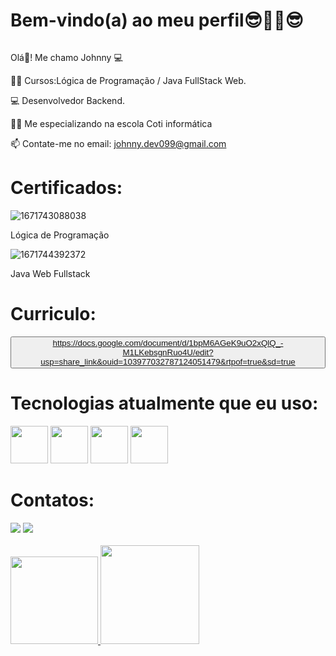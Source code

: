 
<strong><h1>Bem-vindo(a) ao meu perfil😎🤜🤛😎</h1></strong>

<div>

  <img src="">
</div>
 
Olá👋! Me chamo Johnny 💻

👨‍🎓 Cursos:Lógica de Programação / Java FullStack Web. 

💻 Desenvolvedor Backend.

👨‍💻 Me especializando na escola Coti informática

📫 Contate-me no email: johnny.dev099@gmail.com

<strong><h1> Certificados:</strong></h1>

<img src="https://www.imagemhost.com.br/images/2023/02/15/1671743088038.jpg" alt="1671743088038" wigth="60">
<p> Lógica de Programação</p>
<img src="https://www.imagemhost.com.br/images/2023/02/15/1671744392372.jpg" alt="1671744392372" wigth="60">
<p> Java Web Fullstack </p>

<strong><h1> Curriculo:</strong></h1>

<button>https://docs.google.com/document/d/1bpM6AGeK9uO2xQlQ_-M1LKebsgnRuo4U/edit?usp=share_link&ouid=103977032787124051479&rtpof=true&sd=true</button>


 <strong><h1> Tecnologias atualmente que eu uso:</h1></strong>
  
<div>

   <img src="https://cdn.jsdelivr.net/gh/devicons/devicon/icons/html5/html5-original-wordmark.svg" width="60"/>
   <img src="https://cdn.jsdelivr.net/gh/devicons/devicon/icons/css3/css3-original-wordmark.svg" width="60"/> 
   <img src="https://cdn.jsdelivr.net/gh/devicons/devicon/icons/java/java-original-wordmark.svg" width="60"/>
   <img src="https://cdn.jsdelivr.net/gh/devicons/devicon/icons/git/git-original.svg" width="60"/>
 </div>

 <strong> <h1> Contatos:</h1> </strong>

<div>

<a href="https://www.linkedin.com/in/johnnyferreira22" target="_blank">
 <img src="https://img.shields.io/badge/LinkedIn-0077B5?style=for-the-badge&logo=linkedin&logoColor=white" target="_blank"></a>

<a href = "mailto:johnny.tyf2020@gmail.com" target="_blank">
 <img src="https://img.shields.io/badge/Gmail-D14836?style=for-the-badge&logo=gmail&logoColor=white" target="_blank"></a>
</div>

<br>

<div>

   <a href="https://github.com/FerreiraDev22">

   <img height="140em"  whidth= "140em" src="https://github-readme-stats.vercel.app/api?username=FerreiraDev22&show_icons=true&theme=dark&include_all_commits=true&count_private=true"/>

   <img height="158em"   src="https://github-readme-stats.vercel.app/api/top-langs/?username=FerreiraDev22&layout=compact&langs_count=6&theme=dark"/>
</div>
